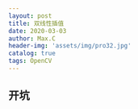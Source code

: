 ```yaml
---
layout: post
title: 双线性插值
date: 2020-03-03
author: Max.C
header-img: 'assets/img/pro32.jpg'
catalog: true
tags: OpenCV
---
```




## 开坑
